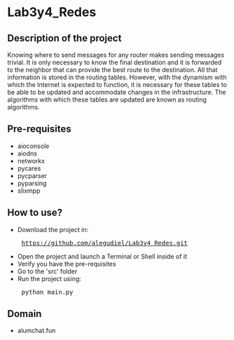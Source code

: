 # Lab3y4_Redes

## Description of the project
Knowing where to send messages for any router makes sending messages trivial.
It is only necessary to know the final destination and it is forwarded to the neighbor that can provide the best route to the destination. All that information is stored in the routing tables. However, with the dynamism with which the Internet is expected to function, it is necessary for these tables to be able to be updated and accommodate changes in the infrastructure. The algorithms with which these tables are updated are known as routing algorithms.

## Pre-requisites
* aioconsole
* aiodns
* networkx
* pycares
* pycparser
* pyparsing
* slixmpp


## How to use?
* Download the project in: <pre> https://github.com/alegudiel/Lab3y4_Redes.git </pre>
* Open the project and launch a Terminal or Shell inside of it
* Verify you have the pre-requisites
* Go to the 'src' folder
* Run the project using: <pre> python main.py </pre>



## Domain
* alumchat.fun